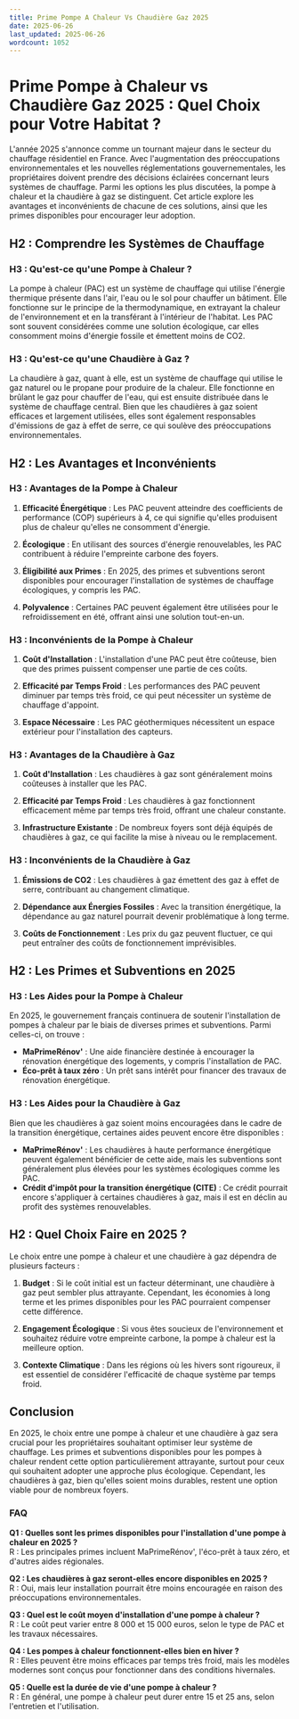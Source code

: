 ```yaml
---
title: Prime Pompe A Chaleur Vs Chaudière Gaz 2025
date: 2025-06-26
last_updated: 2025-06-26
wordcount: 1052
---
```


# Prime Pompe à Chaleur vs Chaudière Gaz 2025 : Quel Choix pour Votre Habitat ?

L'année 2025 s'annonce comme un tournant majeur dans le secteur du chauffage résidentiel en France. Avec l'augmentation des préoccupations environnementales et les nouvelles réglementations gouvernementales, les propriétaires doivent prendre des décisions éclairées concernant leurs systèmes de chauffage. Parmi les options les plus discutées, la pompe à chaleur et la chaudière à gaz se distinguent. Cet article explore les avantages et inconvénients de chacune de ces solutions, ainsi que les primes disponibles pour encourager leur adoption.

## H2 : Comprendre les Systèmes de Chauffage

### H3 : Qu'est-ce qu'une Pompe à Chaleur ?

La pompe à chaleur (PAC) est un système de chauffage qui utilise l'énergie thermique présente dans l'air, l'eau ou le sol pour chauffer un bâtiment. Elle fonctionne sur le principe de la thermodynamique, en extrayant la chaleur de l'environnement et en la transférant à l'intérieur de l'habitat. Les PAC sont souvent considérées comme une solution écologique, car elles consomment moins d'énergie fossile et émettent moins de CO2.

### H3 : Qu'est-ce qu'une Chaudière à Gaz ?

La chaudière à gaz, quant à elle, est un système de chauffage qui utilise le gaz naturel ou le propane pour produire de la chaleur. Elle fonctionne en brûlant le gaz pour chauffer de l'eau, qui est ensuite distribuée dans le système de chauffage central. Bien que les chaudières à gaz soient efficaces et largement utilisées, elles sont également responsables d'émissions de gaz à effet de serre, ce qui soulève des préoccupations environnementales.

## H2 : Les Avantages et Inconvénients

### H3 : Avantages de la Pompe à Chaleur

1. **Efficacité Énergétique** : Les PAC peuvent atteindre des coefficients de performance (COP) supérieurs à 4, ce qui signifie qu'elles produisent plus de chaleur qu'elles ne consomment d'énergie.
   
2. **Écologique** : En utilisant des sources d'énergie renouvelables, les PAC contribuent à réduire l'empreinte carbone des foyers.

3. **Éligibilité aux Primes** : En 2025, des primes et subventions seront disponibles pour encourager l'installation de systèmes de chauffage écologiques, y compris les PAC.

4. **Polyvalence** : Certaines PAC peuvent également être utilisées pour le refroidissement en été, offrant ainsi une solution tout-en-un.

### H3 : Inconvénients de la Pompe à Chaleur

1. **Coût d'Installation** : L'installation d'une PAC peut être coûteuse, bien que des primes puissent compenser une partie de ces coûts.

2. **Efficacité par Temps Froid** : Les performances des PAC peuvent diminuer par temps très froid, ce qui peut nécessiter un système de chauffage d'appoint.

3. **Espace Nécessaire** : Les PAC géothermiques nécessitent un espace extérieur pour l'installation des capteurs.

### H3 : Avantages de la Chaudière à Gaz

1. **Coût d'Installation** : Les chaudières à gaz sont généralement moins coûteuses à installer que les PAC.

2. **Efficacité par Temps Froid** : Les chaudières à gaz fonctionnent efficacement même par temps très froid, offrant une chaleur constante.

3. **Infrastructure Existante** : De nombreux foyers sont déjà équipés de chaudières à gaz, ce qui facilite la mise à niveau ou le remplacement.

### H3 : Inconvénients de la Chaudière à Gaz

1. **Émissions de CO2** : Les chaudières à gaz émettent des gaz à effet de serre, contribuant au changement climatique.

2. **Dépendance aux Énergies Fossiles** : Avec la transition énergétique, la dépendance au gaz naturel pourrait devenir problématique à long terme.

3. **Coûts de Fonctionnement** : Les prix du gaz peuvent fluctuer, ce qui peut entraîner des coûts de fonctionnement imprévisibles.

## H2 : Les Primes et Subventions en 2025

### H3 : Les Aides pour la Pompe à Chaleur

En 2025, le gouvernement français continuera de soutenir l'installation de pompes à chaleur par le biais de diverses primes et subventions. Parmi celles-ci, on trouve :

- **MaPrimeRénov'** : Une aide financière destinée à encourager la rénovation énergétique des logements, y compris l'installation de PAC.
- **Éco-prêt à taux zéro** : Un prêt sans intérêt pour financer des travaux de rénovation énergétique.

### H3 : Les Aides pour la Chaudière à Gaz

Bien que les chaudières à gaz soient moins encouragées dans le cadre de la transition énergétique, certaines aides peuvent encore être disponibles :

- **MaPrimeRénov'** : Les chaudières à haute performance énergétique peuvent également bénéficier de cette aide, mais les subventions sont généralement plus élevées pour les systèmes écologiques comme les PAC.
- **Crédit d'impôt pour la transition énergétique (CITE)** : Ce crédit pourrait encore s'appliquer à certaines chaudières à gaz, mais il est en déclin au profit des systèmes renouvelables.

## H2 : Quel Choix Faire en 2025 ?

Le choix entre une pompe à chaleur et une chaudière à gaz dépendra de plusieurs facteurs :

1. **Budget** : Si le coût initial est un facteur déterminant, une chaudière à gaz peut sembler plus attrayante. Cependant, les économies à long terme et les primes disponibles pour les PAC pourraient compenser cette différence.

2. **Engagement Écologique** : Si vous êtes soucieux de l'environnement et souhaitez réduire votre empreinte carbone, la pompe à chaleur est la meilleure option.

3. **Contexte Climatique** : Dans les régions où les hivers sont rigoureux, il est essentiel de considérer l'efficacité de chaque système par temps froid.

## Conclusion

En 2025, le choix entre une pompe à chaleur et une chaudière à gaz sera crucial pour les propriétaires souhaitant optimiser leur système de chauffage. Les primes et subventions disponibles pour les pompes à chaleur rendent cette option particulièrement attrayante, surtout pour ceux qui souhaitent adopter une approche plus écologique. Cependant, les chaudières à gaz, bien qu'elles soient moins durables, restent une option viable pour de nombreux foyers.

### FAQ

**Q1 : Quelles sont les primes disponibles pour l'installation d'une pompe à chaleur en 2025 ?**  
R : Les principales primes incluent MaPrimeRénov', l'éco-prêt à taux zéro, et d'autres aides régionales.

**Q2 : Les chaudières à gaz seront-elles encore disponibles en 2025 ?**  
R : Oui, mais leur installation pourrait être moins encouragée en raison des préoccupations environnementales.

**Q3 : Quel est le coût moyen d'installation d'une pompe à chaleur ?**  
R : Le coût peut varier entre 8 000 et 15 000 euros, selon le type de PAC et les travaux nécessaires.

**Q4 : Les pompes à chaleur fonctionnent-elles bien en hiver ?**  
R : Elles peuvent être moins efficaces par temps très froid, mais les modèles modernes sont conçus pour fonctionner dans des conditions hivernales.

**Q5 : Quelle est la durée de vie d'une pompe à chaleur ?**  
R : En général, une pompe à chaleur peut durer entre 15 et 25 ans, selon l'entretien et l'utilisation.